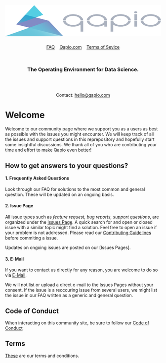 <h1 align="center">
	<a href="https://qapio.com/"><img src="/images/Qapio-Logo.svg" width="100%" height="100"></a>
	
<br>
</h1>

<p align="center">
  <a href="FAQ.md">FAQ</a>&nbsp;&nbsp;&nbsp;
	<a href="http://qapio.com">Qapio.com</a>&nbsp;&nbsp;&nbsp;
  <a href="Terms.md">Terms of Sevice</a>
</p>
<br>
<h3 align="center">
	The Operating Environment for Data Science.
</h3>

<br>
<br>

<p align="center">
Contact: <a href="mailto:hello@qapio.com">hello@qapio.com</a>
</p>

<h1 align="center"></h1>

# Welcome
Welcome to our community page where we support you as a users as best as possible with the issues you might encounter. We will keep track of all the issues and support questions in this reprepository and hopefully start some insightful discussions. We thank all of you who are contributing your time and effort to make Qapio even better!


## How to get answers to your questions?


#### 1. Frequently Asked Questions
Look through our FAQ for solutions to the most common and general question. These will be updated on an ongoing basis.

#### 2. Issue Page
All issue types such as *feature request, bug reports, support questions*, are organized under the [Issues Page](/issues). A quick search for and open or closed issue with a similar topic might find a solution. Feel free to open an issue if your problem is not addressed. Please read our [Contributing Guidelines](Contributing.md) before commiting a issue.

Updates on ongoing issues are posted on our [Issues Pages].

#### 3. E-Mail
If you want to contact us directly for any reason, you are welcome to do so via [E-Mail](hello@qapio.com). 

We will not list or upload a direct e-mail to the Issues Pages without your consent. If the issue is a reoccuring issue from several users, we might list the issue in our FAQ written as a generic and general question.



## Code of Conduct
When interacting on this community site, be sure to follow our [Code of Conduct](code-of-conduct.md)

## Terms
[These](terms.md) are our terms and conditions.
